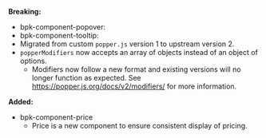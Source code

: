 **Breaking:**
 - bpk-component-popover:
 - bpk-component-tooltip:
  - Migrated from custom `popper.js` version 1 to upstream version 2.
  - `popperModifiers` now accepts an array of objects instead of an object of options.
    - Modifiers now follow a new format and existing versions will no longer function as expected. See https://popper.js.org/docs/v2/modifiers/ for more information.

**Added:**

- bpk-component-price
  - Price is a new component to ensure consistent display of pricing.
